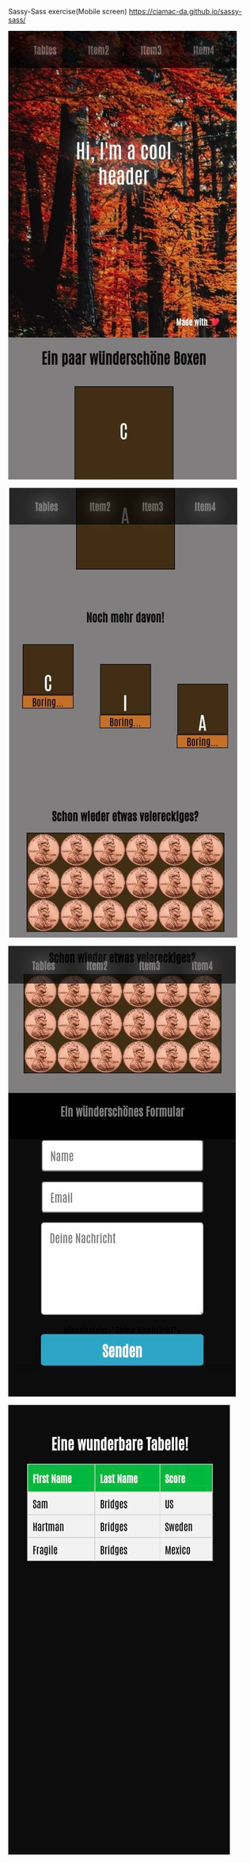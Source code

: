 Sassy-Sass exercise(Mobile screen)
https://ciamac-da.github.io/sassy-sass/

![](readmeImage/1.jpg)

![](readmeImage/2.jpg)

![](readmeImage/3.jpg)

![](readmeImage/4.jpg)